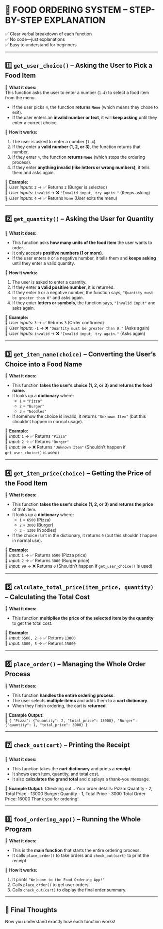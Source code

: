 # 🛒 FOOD ORDERING SYSTEM – STEP-BY-STEP EXPLANATION  

✅ Clear verbal breakdown of each function  
✅ No code—just explanations  
✅ Easy to understand for beginners  

---

## **1️⃣ `get_user_choice()` – Asking the User to Pick a Food Item**  

📌 **What it does:**  
This function asks the user to enter a number (`1-4`) to select a food item from the menu.  
- If the user picks `4`, the function **returns `None`** (which means they chose to exit).  
- If the user enters an **invalid number or text**, it will **keep asking** until they enter a correct choice.  

📌 **How it works:**  
1. The user is asked to enter a number (`1-4`).  
2. If they enter a **valid number (1, 2, or 3)**, the function returns that number.  
3. If they enter `4`, the function **returns `None`** (which stops the ordering process).  
4. If they enter **anything invalid (like letters or wrong numbers)**, it tells them and asks again.  

📌 **Example:**  
👤 *User inputs:* `2` → ✅ Returns `2` (Burger is selected)  
👤 *User inputs:* `invalid` → ❌ `"Invalid input, try again."` (Keeps asking)  
👤 *User inputs:* `4` → ✅ Returns `None` (User exits the menu)  

---

## **2️⃣ `get_quantity()` – Asking the User for Quantity**  

📌 **What it does:**  
- This function asks **how many units of the food item** the user wants to order.  
- It only accepts **positive numbers (1 or more)**.  
- If the user enters `0` or a negative number, it tells them and **keeps asking** until they enter a valid quantity.  

📌 **How it works:**  
1. The user is asked to enter a quantity.  
2. If they enter **a valid positive number**, it is returned.  
3. If they enter `0` or a negative number, the function says, `"Quantity must be greater than 0"` and asks again.  
4. If they enter **letters or symbols**, the function says, `"Invalid input"` and asks again.  

📌 **Example:**  
👤 *User inputs:* `3` → ✅ Returns `3` (Order confirmed)  
👤 *User inputs:* `-1` → ❌ `"Quantity must be greater than 0."` (Asks again)  
👤 *User inputs:* `invalid` → ❌ `"Invalid input, try again."` (Asks again)  

---

## **3️⃣ `get_item_name(choice)` – Converting the User’s Choice into a Food Name**  

📌 **What it does:**  
- This function **takes the user’s choice (1, 2, or 3) and returns the food name.**  
- It looks up a **dictionary** where:  
  - `1` = `"Pizza"`  
  - `2` = `"Burger"`  
  - `3` = `"Noodles"`  
- If somehow the choice is invalid, it returns `"Unknown Item"` (but this shouldn't happen in normal usage).  

📌 **Example:**  
🔢 *Input:* `1` → ✅ Returns `"Pizza"`  
🔢 *Input:* `2` → ✅ Returns `"Burger"`  
🔢 *Input:* `99` → ❌ Returns `"Unknown Item"` (Shouldn’t happen if `get_user_choice()` is used)  

---

## **4️⃣ `get_item_price(choice)` – Getting the Price of the Food Item**  

📌 **What it does:**  
- This function **takes the user’s choice (1, 2, or 3) and returns the price** of that item.  
- It looks up a **dictionary** where:  
  - `1` = `6500` (Pizza)  
  - `2` = `3000` (Burger)  
  - `3` = `1300` (Noodles)  
- If the choice isn't in the dictionary, it returns `0` (but this shouldn’t happen in normal use).  

📌 **Example:**  
🔢 *Input:* `1` → ✅ Returns `6500` (Pizza price)  
🔢 *Input:* `2` → ✅ Returns `3000` (Burger price)  
🔢 *Input:* `99` → ❌ Returns `0` (Shouldn’t happen if `get_user_choice()` is used)  

---

## **5️⃣ `calculate_total_price(item_price, quantity)` – Calculating the Total Cost**  

📌 **What it does:**  
- This function **multiplies the price of the selected item by the quantity** to get the total cost.  

📌 **Example:**  
🔢 *Input:* `6500, 2` → ✅ Returns `13000`  
🔢 *Input:* `3000, 5` → ✅ Returns `15000`  

---

## **6️⃣ `place_order()` – Managing the Whole Order Process**  

📌 **What it does:**  
- This function **handles the entire ordering process**.  
- The user selects **multiple items** and adds them to a **cart dictionary**.  
- When they finish ordering, the cart is **returned**.  

📌 **Example Output:**  
🛒 `{ "Pizza": {"quantity": 2, "total_price": 13000}, "Burger": {"quantity": 1, "total_price": 3000} }`  

---

## **7️⃣ `check_out(cart)` – Printing the Receipt**  

📌 **What it does:**  
- This function takes the **cart dictionary** and prints a **receipt**.  
- It shows each item, quantity, and total cost.  
- It also **calculates the grand total** and displays a thank-you message.  

📌 **Example Output:**
Checking out... Your order details: Pizza: Quantity - 2, Total Price - 13000 Burger: Quantity - 1, Total Price - 3000 Total Order Price: 16000 Thank you for ordering!

---

## **8️⃣ `food_ordering_app()` – Running the Whole Program**  

📌 **What it does:**  
- This is the **main function** that starts the entire ordering process.  
- It calls `place_order()` to take orders and `check_out(cart)` to print the receipt.  

📌 **How it works:**  
1. It prints `"Welcome to the Food Ordering App!"`  
2. Calls `place_order()` to get user orders.  
3. Calls `check_out(cart)` to display the final order summary.  

---

## **🎯 Final Thoughts**  
Now you understand exactly how each function works!  
